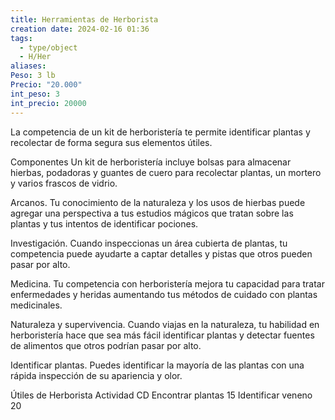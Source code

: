 ```yaml
---
title: Herramientas de Herborista
creation date: 2024-02-16 01:36
tags:
  - type/object
  - H/Her
aliases: 
Peso: 3 lb
Precio: "20.000"
int_peso: 3
int_precio: 20000
---
```

La competencia de un kit de herboristería te permite identificar plantas y recolectar de forma segura sus elementos útiles.

Componentes Un kit de herboristería incluye bolsas para almacenar hierbas, podadoras y guantes de cuero para recolectar plantas, un mortero y varios frascos de vidrio.

Arcanos. Tu conocimiento de la naturaleza y los usos de hierbas puede agregar una perspectiva a tus estudios mágicos que tratan sobre las plantas y tus intentos de identificar pociones.

Investigación. Cuando inspeccionas un área cubierta de plantas, tu competencia puede ayudarte a captar detalles y pistas que otros pueden pasar por alto.

Medicina. Tu competencia con herboristería mejora tu capacidad para tratar enfermedades y heridas aumentando tus métodos de cuidado con plantas medicinales.

Naturaleza y supervivencia. Cuando viajas en la naturaleza, tu habilidad en herboristería hace que sea más fácil identificar plantas y detectar fuentes de alimentos que otros podrían pasar por alto.

Identificar plantas. Puedes identificar la mayoría de las plantas con una rápida inspección de su apariencia y olor.


Útiles de Herborista
Actividad                                 CD
Encontrar plantas                    15
Identificar veneno                   20
